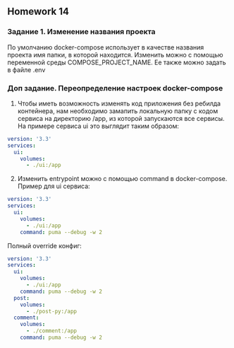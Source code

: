 ## Homework 14

### Задание 1. Изменение названия проекта

По умолчанию docker-compose использует в качестве названия проекта имя папки, в которой находится. Изменить можно с помощью переменной среды COMPOSE_PROJECT_NAME. Ее также можно задать в файле .env

### Доп задание. Переопределение настроек docker-compose

1. Чтобы иметь возможность изменять код приложения без ребилда контейнера, нам необходимо замапить локальную папку с кодом сервиса на директорию /app, из которой запускаются все сервисы. На примере сервиса ui это выглядит таким образом:
```yml
version: '3.3'
services:
  ui:
    volumes:
      - ./ui:/app
```

2. Изменить entrypoint можно с помощью command в docker-compose. Пример для ui сервиса:
```yml
version: '3.3'
services:
  ui:
    volumes:
      - ./ui:/app
    command: puma --debug -w 2
```

Полный override конфиг:
```yml
version: '3.3'
services:
  ui:
    volumes:
      - ./ui:/app
    command: puma --debug -w 2
  post:
    volumes:
      - ./post-py:/app
  comment:
    volumes:
      - ./comment:/app
    command: puma --debug -w 2

```
